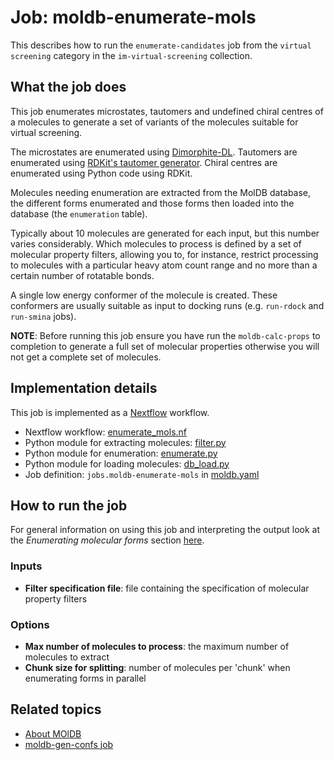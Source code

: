 # Job: moldb-enumerate-mols

This describes how to run the `enumerate-candidates` job from the `virtual screening` category in the `im-virtual-screening` collection.

## What the job does
This job enumerates microstates, tautomers and undefined chiral centres of a molecules to generate a set of variants of the molecules suitable for virtual screening.

The microstates are enumerated using [Dimorphite-DL](https://durrantlab.pitt.edu/dimorphite-dl/).
Tautomers are enumerated using [RDKit's tautomer generator](http://rdkit.org/docs/source/rdkit.Chem.MolStandardize.rdMolStandardize.html?highlight=tautomerenumerator#rdkit.Chem.MolStandardize.rdMolStandardize.TautomerEnumerator).
Chiral centres are enumerated using Python code using RDKit.

Molecules needing enumeration are extracted from the MolDB database, the different forms enumerated and 
those forms then loaded into the database (the `enumeration` table).

Typically about 10 molecules are generated for each input, but this number varies considerably.
Which molecules to process is defined by a set of molecular property filters, allowing you to, 
for instance, restrict processing to molecules with a particular heavy atom count range and no
more than a certain number of rotatable bonds.

A single low energy conformer of the molecule is created. These conformers are usually suitable as input
to docking runs (e.g. `run-rdock` and `run-smina` jobs).

**NOTE**: Before running this job ensure you have run the `moldb-calc-props` to completion to generate a full
set of molecular properties otherwise you will not get a complete set of molecules.

## Implementation details

This job is implemented as a [Nextflow](https://www.nextflow.io/) workflow.

* Nextflow workflow: [enumerate_mols.nf](/moldb/enumerate_mols.nf)
* Python module for extracting molecules: [filter.py](/moldb/filter.py)
* Python module for enumeration: [enumerate.py](/enumerate.py)
* Python module for loading molecules: [db_load.py](/moldb/db_load.py)
* Job definition: `jobs.moldb-enumerate-mols` in [moldb.yaml](/data-manager/moldb.yaml)

## How to run the job

For general information on using this job and interpreting the output look at the *Enumerating molecular forms*
section [here](https://discourse.squonk.it/t/about-moldb/138).

### Inputs

* **Filter specification file**: file containing the specification of molecular property filters

### Options

* **Max number of molecules to process**: the maximum number of molecules to extract
* **Chunk size for splitting**: number of molecules per 'chunk' when enumerating forms in parallel

## Related topics

* [About MOlDB](https://discourse.squonk.it/t/about-moldb/138)
* [moldb-gen-confs job](moldb-gen-confs.md)